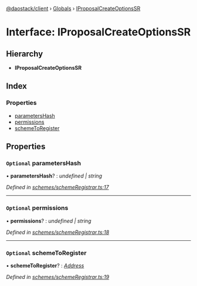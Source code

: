 [@daostack/client](../README.md) › [Globals](../globals.md) › [IProposalCreateOptionsSR](iproposalcreateoptionssr.md)

# Interface: IProposalCreateOptionsSR

## Hierarchy

* **IProposalCreateOptionsSR**

## Index

### Properties

* [parametersHash](iproposalcreateoptionssr.md#optional-parametershash)
* [permissions](iproposalcreateoptionssr.md#optional-permissions)
* [schemeToRegister](iproposalcreateoptionssr.md#optional-schemetoregister)

## Properties

### `Optional` parametersHash

• **parametersHash**? : *undefined | string*

*Defined in [schemes/schemeRegistrar.ts:17](https://github.com/daostack/client/blob/7361fcc/src/schemes/schemeRegistrar.ts#L17)*

___

### `Optional` permissions

• **permissions**? : *undefined | string*

*Defined in [schemes/schemeRegistrar.ts:18](https://github.com/daostack/client/blob/7361fcc/src/schemes/schemeRegistrar.ts#L18)*

___

### `Optional` schemeToRegister

• **schemeToRegister**? : *[Address](../globals.md#address)*

*Defined in [schemes/schemeRegistrar.ts:19](https://github.com/daostack/client/blob/7361fcc/src/schemes/schemeRegistrar.ts#L19)*

